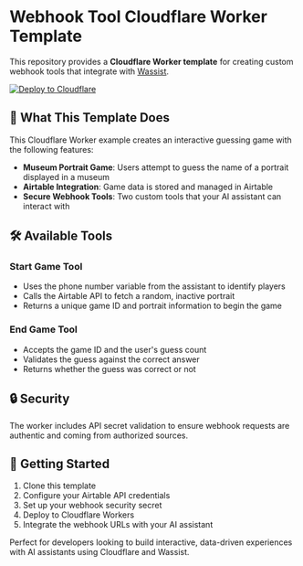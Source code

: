 # Webhook Tool Cloudflare Worker Template

This repository provides a **Cloudflare Worker template** for creating custom webhook tools that integrate with [Wassist](https://wassist.app).

[![Deploy to Cloudflare](https://deploy.workers.cloudflare.com/button)](https://deploy.workers.cloudflare.com/?url=https://github.com/Wassist/webhook-tool-cloudflare-template)

## 🎯 What This Template Does

This Cloudflare Worker example creates an interactive guessing game with the following features:

- **Museum Portrait Game**: Users attempt to guess the name of a portrait displayed in a museum
- **Airtable Integration**: Game data is stored and managed in Airtable
- **Secure Webhook Tools**: Two custom tools that your AI assistant can interact with

## 🛠️ Available Tools

### Start Game Tool
- Uses the phone number variable from the assistant to identify players
- Calls the Airtable API to fetch a random, inactive portrait
- Returns a unique game ID and portrait information to begin the game

### End Game Tool  
- Accepts the game ID and the user's guess count
- Validates the guess against the correct answer
- Returns whether the guess was correct or not

## 🔒 Security

The worker includes API secret validation to ensure webhook requests are authentic and coming from authorized sources.

## 🚀 Getting Started

1. Clone this template
2. Configure your Airtable API credentials
3. Set up your webhook security secret
4. Deploy to Cloudflare Workers
5. Integrate the webhook URLs with your AI assistant

Perfect for developers looking to build interactive, data-driven experiences with AI assistants using Cloudflare and Wassist.
